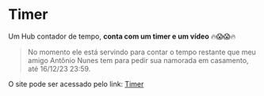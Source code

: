# Timer
Um Hub contador de tempo, **conta com um timer e um vídeo** 🔥😱😱🔥

> No momento ele está servindo para contar o tempo restante que meu amigo Antônio Nunes tem para pedir sua namorada em casamento, até 16/12/23 23:59.

O site pode ser acessado pelo link: [Timer](https://timer-nunes.vercel.app/)
